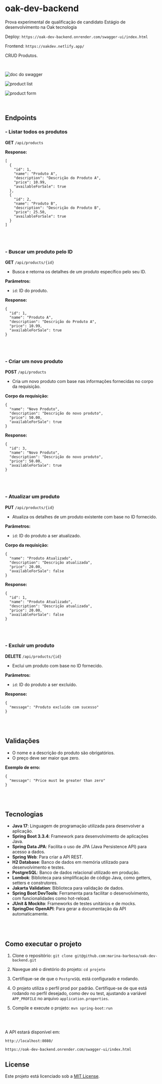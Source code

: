 # oak-dev-backend

Prova experimental de qualificação de candidato Estágio de desenvolvimento na Oak tecnologia

Deploy: `https://oak-dev-backend.onrender.com/swagger-ui/index.html`

Frontend: `https://oakdev.netlify.app/`

CRUD Produtos.

<br>

![doc do swagger](./screenshots/screenshot1.png)

![product list](./screenshots/screenshot2.png)

![product form](./screenshots/screenshot3.png)

<br>

## Endpoints

### - Listar todos os produtos

**GET** `/api/products`

**Response:**

```
[
  {
    "id": 1,
    "name": "Produto A",
    "description": "Descrição do Produto A",
    "price": 10.99,
    "availableForSale": true
  },
  {
    "id": 2,
    "name": "Produto B",
    "description": "Descrição do Produto B",
    "price": 25.50,
    "availableForSale": true
  }
]
```

<br>
<br>

### - Buscar um produto pelo ID

**GET** `/api/products/{id}`

- Busca e retorna os detalhes de um produto específico pelo seu ID.

**Parâmetros:**

- `id`: ID do produto.

**Response:**
```
{
  "id": 1,
  "name": "Produto A",
  "description": "Descrição do Produto A",
  "price": 10.99,
  "availableForSale": true
}
```

<br>
<br>

### - Criar um novo produto

**POST** `/api/products`

- Cria um novo produto com base nas informações fornecidas no corpo da requisição.

**Corpo da requisição:**
```
{
  "name": "Novo Produto",
  "description": "Descrição do novo produto",
  "price": 50.00,
  "availableForSale": true
}
```

**Response:**
```
{
  "id": 3,
  "name": "Novo Produto",
  "description": "Descrição do novo produto",
  "price": 50.00,
  "availableForSale": true
}
```

<br>
<br>

### - Atualizar um produto

**PUT** `/api/products/{id}`

- Atualiza os detalhes de um produto existente com base no ID fornecido.

**Parâmetros:**

- `id`: ID do produto a ser atualizado.

**Corpo da requisição:**
```
{
  "name": "Produto Atualizado",
  "description": "Descrição atualizada",
  "price": 20.00,
  "availableForSale": false
}
```

**Response:**
```
{
  "id": 1,
  "name": "Produto Atualizado",
  "description": "Descrição atualizada",
  "price": 20.00,
  "availableForSale": false
}
```

<br>
<br>

### - Excluir um produto

**DELETE** `/api/products/{id}`

- Exclui um produto com base no ID fornecido.

**Parâmetros:**

- `id`: ID do produto a ser excluído.

**Response:**
```
{
  "message": "Produto excluído com sucesso"
}
```

<br>
<br>

## Validações

- O nome e a descrição do produto são obrigatórios.
- O preço deve ser maior que zero.

**Exemplo de erro:**
```
{
  "message": "Price must be greater than zero"
}
```

<br>
<br>

## Tecnologias

- **Java 17**: Linguagem de programação utilizada para desenvolver a aplicação.
- **Spring Boot 3.3.4**: Framework para desenvolvimento de aplicações Java.
- **Spring Data JPA**: Facilita o uso de JPA (Java Persistence API) para acesso a dados.
- **Spring Web**: Para criar a API REST.
- **H2 Database**: Banco de dados em memória utilizado para desenvolvimento e testes.
- **PostgreSQL**: Banco de dados relacional utilizado em produção.
- **Lombok**: Biblioteca para simplificação de código Java, como getters, setters e construtores.
- **Jakarta Validation**: Biblioteca para validação de dados.
- **Spring Boot DevTools**: Ferramenta para facilitar o desenvolvimento, com funcionalidades como hot-reload.
- **JUnit & Mockito**: Frameworks de testes unitários e de mocks.
- **SpringDoc OpenAPI**: Para gerar a documentação da API automaticamente.

<br>
<br>

## Como executar o projeto

1. Clone o repositório:
`git clone git@github.com:marina-barbosa/oak-dev-backend.git`

2. Navegue até o diretório do projeto:
`cd projeto`

3. Certifique-se de que o `PostgreSQL` está configurado e rodando.

4. O projeto utiliza o perfil prod por padrão. Certifique-se de que está rodando no perfil desejado, como dev ou test, ajustando a variável `APP_PROFILE` no arquivo `application.properties`.

5. Compile e execute o projeto:
`mvn spring-boot:run`


<br>
<br>


A API estará disponível em:

 `http://localhost:8080/`

 `https://oak-dev-backend.onrender.com/swagger-ui/index.html`

## License

Este projeto está licenciado sob a [MIT License](LICENSE).

